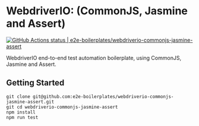 # WebdriverIO: (CommonJS, Jasmine and Assert)

[![GitHub Actions status | e2e-boilerplates/webdriverio-commonjs-jasmine-assert](https://github.com/e2e-boilerplates/webdriverio-commonjs-jasmine-assert/workflows/webdriverio-commonjs-jasmine-assert/badge.svg)](https://github.com/e2e-boilerplates/webdriverio-commonjs-jasmine-assert/actions?workflow=webdriverio-commonjs-jasmine-assert)

WebdriverIO end-to-end test automation boilerplate, using CommonJS, Jasmine and Assert.

## Getting Started

    git clone git@github.com:e2e-boilerplates/webdriverio-commonjs-jasmine-assert.git
    git cd webdriverio-commonjs-jasmine-assert
    npm install
    npm run test
